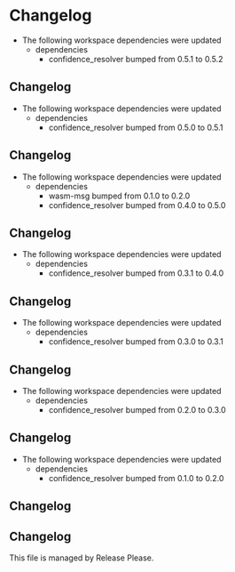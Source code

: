 # Changelog

* The following workspace dependencies were updated
  * dependencies
    * confidence_resolver bumped from 0.5.1 to 0.5.2

## Changelog

* The following workspace dependencies were updated
  * dependencies
    * confidence_resolver bumped from 0.5.0 to 0.5.1

## Changelog

* The following workspace dependencies were updated
  * dependencies
    * wasm-msg bumped from 0.1.0 to 0.2.0
    * confidence_resolver bumped from 0.4.0 to 0.5.0

## Changelog

* The following workspace dependencies were updated
  * dependencies
    * confidence_resolver bumped from 0.3.1 to 0.4.0

## Changelog

* The following workspace dependencies were updated
  * dependencies
    * confidence_resolver bumped from 0.3.0 to 0.3.1

## Changelog

* The following workspace dependencies were updated
  * dependencies
    * confidence_resolver bumped from 0.2.0 to 0.3.0

## Changelog

* The following workspace dependencies were updated
  * dependencies
    * confidence_resolver bumped from 0.1.0 to 0.2.0

## Changelog



## Changelog

This file is managed by Release Please.
